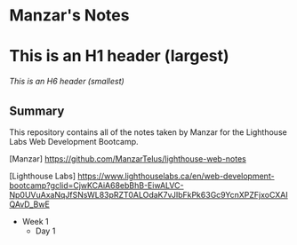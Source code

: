 # Manzar's Notes
# This is an H1 header (largest)
###### This is an H6 header (smallest)
## Summary
This repository contains all of the notes taken by Manzar for the Lighthouse Labs Web Development Bootcamp.

[Manzar] https://github.com/ManzarTelus/lighthouse-web-notes

[Lighthouse Labs] https://www.lighthouselabs.ca/en/web-development-bootcamp?gclid=CjwKCAiA68ebBhB-EiwALVC-Np0UVuAxaNqJfSNsWL83pRZT0ALOdaK7vJIbFkPk63Gc9YcnXPZFjxoCXAIQAvD_BwE

* Week 1
  * Day 1